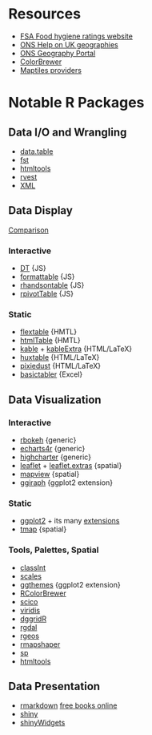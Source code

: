 # Resources
  - [FSA Food hygiene ratings website](https://ratings.food.gov.uk/)
  - [ONS Help on UK geographies](https://www.ons.gov.uk/methodology/geography/ukgeographies)
  - [ONS Geography Portal](http://geoportal.statistics.gov.uk/)  
  - [ColorBrewer](http://colorbrewer2.org/)
  - [Maptiles providers](http://leaflet-extras.github.io/leaflet-providers/preview/)
  
# Notable R Packages

## Data I/O and Wrangling
  - [data.table](https://github.com/Rdatatable/data.table) 
  - [fst](https://www.fstpackage.org/)
  - [htmltools](https://github.com/rstudio/htmltools)
  - [rvest](https://rvest.tidyverse.org/)
  - [XML](http://www.omegahat.net/RSXML/)

## Data Display
[Comparison](https://hughjonesd.github.io/huxtable/design-principles.html)

### Interactive
  - [DT](https://rstudio.github.io/DT/) {JS}
  - [formattable](https://renkun-ken.github.io/formattable/) {JS}
  - [rhandsontable](https://github.com/jrowen/rhandsontable/) {JS}
  - [rpivotTable](https://github.com/smartinsightsfromdata/rpivotTable) {JS}

### Static
  - [flextable](https://github.com/davidgohel/flextable) {HMTL}
  - [htmlTable](https://github.com/gforge/htmlTable) {HMTL}
  - [kable](https://yihui.name/knitr/) + [kableExtra](https://github.com/haozhu233/kableExtra) {HTML/LaTeX}
  - [huxtable](https://github.com/hughjonesd/huxtable) {HTML/LaTeX}
  - [pixiedust](https://github.com/nutterb/pixiedust) {HTML/LaTeX}
  - [basictabler](https://github.com/cbailiss/basictabler) {Excel}
 
## Data Visualization

### Interactive
  - [rbokeh](http://hafen.github.io/rbokeh/) {generic}
  - [echarts4r](https://echarts4r.john-coene.com/) {generic}
  - [highcharter](http://jkunst.com/highcharter/) {generic}
  - [leaflet](https://rstudio.github.io/leaflet/) + [leaflet.extras](https://bhaskarvk.github.io/leaflet.extras/) {spatial}
  - [mapview](https://r-spatial.github.io/mapview/) {spatial}
  - [ggiraph](https://davidgohel.github.io/ggiraph/index.html) {ggplot2 extension}

### Static
  - [ggplot2]() + its many [extensions](http://www.ggplot2-exts.org/gallery/)
  - [tmap](https://github.com/mtennekes/tmap) {spatial}

### Tools, Palettes, Spatial
  - [classInt]()
  - [scales]()
  - [ggthemes]() {ggplot2 extension}
  - [RColorBrewer]()
  - [scico]()
  - [viridis]()
  - [dggridR]()
  - [rgdal]()
  - [rgeos]()
  - [rmapshaper]()
  - [sp]()
  - [htmltools]()
  
## Data Presentation 
  - [rmarkdown](https://rmarkdown.rstudio.com/) [free books online](https://bookdown.org/yihui/rmarkdown/)
  - [shiny]()
  - [shinyWidgets]()
